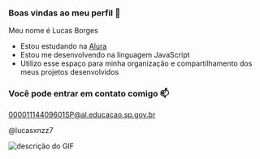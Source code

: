 ### Boas vindas ao meu perfil :blue_heart:

Meu nome é Lucas Borges 

- Estou estudando na [Alura](https://www.alura.com.br)
- Estou me desenvolvendo na linguagem JavaScript
- Utilizo esse espaço para minha organização e compartilhamento dos meus projetos desenvolvidos

### Você pode entrar em contato comigo :mailbox:

00001114409601SP@al.educacao.sp.gov.br

@lucasxnzz7

![descrição do GIF](https://www.google.com/url?sa=i&url=http%3A%2F%2Fviveremdoismundos.blogspot.com%2F2017%2F05%2Fsupernatural.html&psig=AOvVaw139AEKRCIZTGP93b39CwmT&ust=1717884624960000&source=images&cd=vfe&opi=89978449&ved=0CBEQjRxqFwoTCKDOt5DByoYDFQAAAAAdAAAAABAJ)
